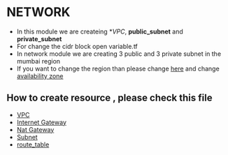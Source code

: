 # NETWORK
- In this module we are createing  **VPC*, **public_subnet** and **private_subnet**
- For change the cidr block open variable.tf
- In network module we are creating 3 public and 3 private subnet in the mumbai region
- If you want to change the region than please change [here](https://github.com/mehulbudasna/Terraform-Module/blob/master/provider.tf) and change [availability zone](https://github.com/mehulbudasna/Terraform-Module/blob/master/network/variable.tf)
## How to create resource , please check this file
- [VPC](https://github.com/mehulbudasna/Terraform-Module/blob/master/network/vpc.tf)
- [Internet Gateway](https://github.com/mehulbudasna/Terraform-Module/blob/master/network/ig.tf)
- [Nat Gateway](https://github.com/mehulbudasna/Terraform-Module/blob/master/network/netig.tf)
- [Subnet](https://github.com/mehulbudasna/Terraform-Module/blob/master/network/subnet.tf)
- [route_table](https://github.com/mehulbudasna/Terraform-Module/blob/master/network/routetable.tf)
